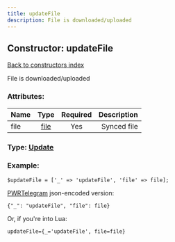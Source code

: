 ```yaml
---
title: updateFile
description: File is downloaded/uploaded
---
```

## Constructor: updateFile  
[Back to constructors index](index.md)



File is downloaded/uploaded

### Attributes:

| Name     |    Type       | Required | Description |
|----------|:-------------:|:--------:|------------:|
|file|[file](../types/file.md) | Yes|Synced file|



### Type: [Update](../types/Update.md)


### Example:

```
$updateFile = ['_' => 'updateFile', 'file' => file];
```  

[PWRTelegram](https://pwrtelegram.xyz) json-encoded version:

```
{"_": "updateFile", "file": file}
```


Or, if you're into Lua:  


```
updateFile={_='updateFile', file=file}

```


